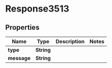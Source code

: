 
# Response3513

## Properties
Name | Type | Description | Notes
------------ | ------------- | ------------- | -------------
**type** | **String** |  | 
**message** | **String** |  | 



